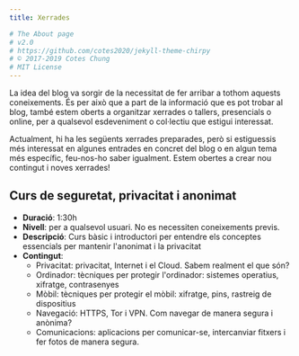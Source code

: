 ```yaml
---
title: Xerrades

# The About page
# v2.0
# https://github.com/cotes2020/jekyll-theme-chirpy
# © 2017-2019 Cotes Chung
# MIT License
---
```



La idea del blog va sorgir de la necessitat de fer arribar a tothom aquests coneixements. És per això que a part de la informació que es pot trobar al blog, també estem oberts a organitzar xerrades o tallers, presencials o online, per a qualsevol esdeveniment o col·lectiu que estigui interessat.

Actualment, hi ha les següents xerrades preparades, però si estiguessis més interessat en algunes entrades en concret del blog o en algun tema més específic, feu-nos-ho saber igualment. Estem obertes a crear nou contingut i noves xerrades!

## Curs de seguretat, privacitat i anonimat
* **Duració**: 1:30h
* **Nivell**: per a qualsevol usuari. No es necessiten coneixements previs.
* **Descripció**: Curs bàsic i introductori per entendre els conceptes essencials per mantenir l'anonimat i la privacitat
* **Contingut**:
	* Privacitat: privacitat, Internet i el Cloud. Sabem realment el que són?
	* Ordinador: tècniques per protegir l'ordinador: sistemes operatius, xifratge, contrasenyes
	* Mòbil: tècniques per protegir el mòbil: xifratge, pins, rastreig de dispositius
	* Navegació: HTTPS, Tor i VPN. Com navegar de manera segura i anònima?
	* Comunicacions: aplicacions per comunicar-se, intercanviar fitxers i fer fotos de manera segura.